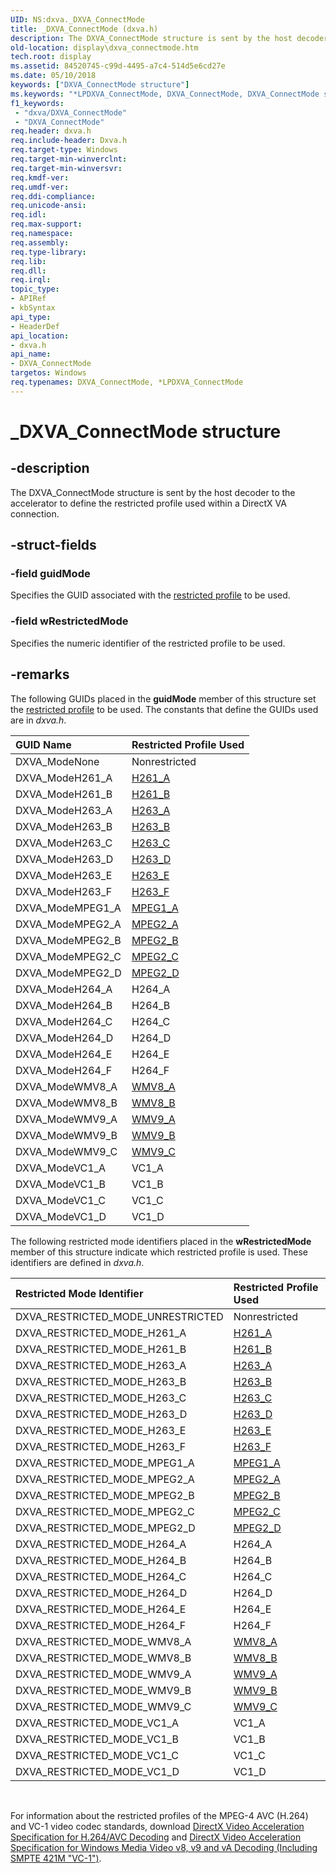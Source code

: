 ```yaml
---
UID: NS:dxva._DXVA_ConnectMode
title: _DXVA_ConnectMode (dxva.h)
description: The DXVA_ConnectMode structure is sent by the host decoder to the accelerator to define the restricted profile used within a DirectX VA connection.
old-location: display\dxva_connectmode.htm
tech.root: display
ms.assetid: 84520745-c99d-4495-a7c4-514d5e6cd27e
ms.date: 05/10/2018
keywords: ["DXVA_ConnectMode structure"]
ms.keywords: "*LPDXVA_ConnectMode, DXVA_ConnectMode, DXVA_ConnectMode structure [Display Devices], LPDXVA_ConnectMode, LPDXVA_ConnectMode structure pointer [Display Devices], _DXVA_ConnectMode, display.dxva_connectmode, dxva/DXVA_ConnectMode, dxva/LPDXVA_ConnectMode, dxvaref_24815d94-550d-4b5c-be95-2fb0882781c0.xml"
f1_keywords:
 - "dxva/DXVA_ConnectMode"
 - "DXVA_ConnectMode"
req.header: dxva.h
req.include-header: Dxva.h
req.target-type: Windows
req.target-min-winverclnt: 
req.target-min-winversvr: 
req.kmdf-ver: 
req.umdf-ver: 
req.ddi-compliance: 
req.unicode-ansi: 
req.idl: 
req.max-support: 
req.namespace: 
req.assembly: 
req.type-library: 
req.lib: 
req.dll: 
req.irql: 
topic_type:
- APIRef
- kbSyntax
api_type:
- HeaderDef
api_location:
- dxva.h
api_name:
- DXVA_ConnectMode
targetos: Windows
req.typenames: DXVA_ConnectMode, *LPDXVA_ConnectMode
---
```


# _DXVA_ConnectMode structure


## -description


The DXVA_ConnectMode structure is sent by the host decoder to the accelerator to define the restricted profile used within a DirectX VA connection.


## -struct-fields




### -field guidMode

Specifies the GUID associated with the <a href="https://docs.microsoft.com/windows-hardware/drivers/display/restricted-profiles">restricted profile</a> to be used. 


### -field wRestrictedMode

Specifies the numeric identifier of the restricted profile to be used. 


## -remarks



The following GUIDs placed in the <b>guidMode</b> member of this structure set the <a href="https://docs.microsoft.com/windows-hardware/drivers/display/restricted-profiles">restricted profile</a> to be used. The constants that define the GUIDs used are in <i>dxva.h</i>.

| **GUID Name** | **Restricted Profile Used** | 
|:--|:--|
| DXVA_ModeNone | Nonrestricted | 
| DXVA_ModeH261_A | [H261_A](https://docs.microsoft.com/windows-hardware/drivers/display/h261-a)  | 
| DXVA_ModeH261_B | [H261_B](https://docs.microsoft.com/windows-hardware/drivers/display/h261-b)  | 
| DXVA_ModeH263_A | [H263_A](https://docs.microsoft.com/windows-hardware/drivers/display/h263-a)  | 
| DXVA_ModeH263_B | [H263_B](https://docs.microsoft.com/windows-hardware/drivers/display/h263-b)  | 
| DXVA_ModeH263_C | [H263_C](https://docs.microsoft.com/windows-hardware/drivers/display/h263-c)  | 
| DXVA_ModeH263_D | [H263_D](https://docs.microsoft.com/windows-hardware/drivers/display/h263-d)  | 
| DXVA_ModeH263_E | [H263_E](https://docs.microsoft.com/windows-hardware/drivers/display/h263-e)  | 
| DXVA_ModeH263_F | [H263_F](https://docs.microsoft.com/windows-hardware/drivers/display/h263-f)  | 
| DXVA_ModeMPEG1_A | [MPEG1_A](https://docs.microsoft.com/windows-hardware/drivers/display/mpeg1-a)  | 
| DXVA_ModeMPEG2_A | [MPEG2_A](https://docs.microsoft.com/windows-hardware/drivers/display/mpeg2-a)  | 
| DXVA_ModeMPEG2_B | [MPEG2_B](https://docs.microsoft.com/windows-hardware/drivers/display/mpeg2-b)  | 
| DXVA_ModeMPEG2_C | [MPEG2_C](https://docs.microsoft.com/windows-hardware/drivers/display/mpeg2-c)  | 
| DXVA_ModeMPEG2_D | [MPEG2_D](https://docs.microsoft.com/windows-hardware/drivers/display/mpeg2-d)  | 
| DXVA_ModeH264_A | H264_A | 
| DXVA_ModeH264_B | H264_B | 
| DXVA_ModeH264_C | H264_C | 
| DXVA_ModeH264_D | H264_D | 
| DXVA_ModeH264_E | H264_E | 
| DXVA_ModeH264_F | H264_F | 
| DXVA_ModeWMV8_A | [WMV8_A](https://docs.microsoft.com/windows-hardware/drivers/display/wmv8-a--wmv8-b--wmv9-a--wmv9-b--and-wmv9-c)  | 
| DXVA_ModeWMV8_B | [WMV8_B](https://docs.microsoft.com/windows-hardware/drivers/display/wmv8-a--wmv8-b--wmv9-a--wmv9-b--and-wmv9-c)  | 
| DXVA_ModeWMV9_A | [WMV9_A](https://docs.microsoft.com/windows-hardware/drivers/display/wmv8-a--wmv8-b--wmv9-a--wmv9-b--and-wmv9-c)  | 
| DXVA_ModeWMV9_B | [WMV9_B](https://docs.microsoft.com/windows-hardware/drivers/display/wmv8-a--wmv8-b--wmv9-a--wmv9-b--and-wmv9-c)  | 
| DXVA_ModeWMV9_C | [WMV9_C](https://docs.microsoft.com/windows-hardware/drivers/display/wmv8-a--wmv8-b--wmv9-a--wmv9-b--and-wmv9-c)  | 
| DXVA_ModeVC1_A | VC1_A | 
| DXVA_ModeVC1_B | VC1_B | 
| DXVA_ModeVC1_C | VC1_C | 
| DXVA_ModeVC1_D | VC1_D | 

The following restricted mode identifiers placed in the <b>wRestrictedMode</b> member of this structure indicate which restricted profile is used. These identifiers are defined in <i>dxva.h</i>.

| **Restricted Mode Identifier** | **Restricted Profile Used** | 
|:--|:--|
| DXVA_RESTRICTED_MODE_UNRESTRICTED | Nonrestricted | 
| DXVA_RESTRICTED_MODE_H261_A | [H261_A](https://docs.microsoft.com/windows-hardware/drivers/display/h261-a)  | 
| DXVA_RESTRICTED_MODE_H261_B | [H261_B](https://docs.microsoft.com/windows-hardware/drivers/display/h261-b)  | 
| DXVA_RESTRICTED_MODE_H263_A | [H263_A](https://docs.microsoft.com/windows-hardware/drivers/display/h263-a)  | 
| DXVA_RESTRICTED_MODE_H263_B | [H263_B](https://docs.microsoft.com/windows-hardware/drivers/display/h263-b)  | 
| DXVA_RESTRICTED_MODE_H263_C | [H263_C](https://docs.microsoft.com/windows-hardware/drivers/display/h263-c)  | 
| DXVA_RESTRICTED_MODE_H263_D | [H263_D](https://docs.microsoft.com/windows-hardware/drivers/display/h263-d)  | 
| DXVA_RESTRICTED_MODE_H263_E | [H263_E](https://docs.microsoft.com/windows-hardware/drivers/display/h263-e)  | 
| DXVA_RESTRICTED_MODE_H263_F | [H263_F](https://docs.microsoft.com/windows-hardware/drivers/display/h263-f)  | 
| DXVA_RESTRICTED_MODE_MPEG1_A | [MPEG1_A](https://docs.microsoft.com/windows-hardware/drivers/display/mpeg1-a)  | 
| DXVA_RESTRICTED_MODE_MPEG2_A | [MPEG2_A](https://docs.microsoft.com/windows-hardware/drivers/display/mpeg2-a)  | 
| DXVA_RESTRICTED_MODE_MPEG2_B | [MPEG2_B](https://docs.microsoft.com/windows-hardware/drivers/display/mpeg2-b)  | 
| DXVA_RESTRICTED_MODE_MPEG2_C | [MPEG2_C](https://docs.microsoft.com/windows-hardware/drivers/display/mpeg2-c)  | 
| DXVA_RESTRICTED_MODE_MPEG2_D | [MPEG2_D](https://docs.microsoft.com/windows-hardware/drivers/display/mpeg2-d)  | 
| DXVA_RESTRICTED_MODE_H264_A | H264_A | 
| DXVA_RESTRICTED_MODE_H264_B | H264_B | 
| DXVA_RESTRICTED_MODE_H264_C | H264_C | 
| DXVA_RESTRICTED_MODE_H264_D | H264_D | 
| DXVA_RESTRICTED_MODE_H264_E | H264_E | 
| DXVA_RESTRICTED_MODE_H264_F | H264_F | 
| DXVA_RESTRICTED_MODE_WMV8_A | [WMV8_A](https://docs.microsoft.com/windows-hardware/drivers/display/wmv8-a--wmv8-b--wmv9-a--wmv9-b--and-wmv9-c)  | 
| DXVA_RESTRICTED_MODE_WMV8_B | [WMV8_B](https://docs.microsoft.com/windows-hardware/drivers/display/wmv8-a--wmv8-b--wmv9-a--wmv9-b--and-wmv9-c)  | 
| DXVA_RESTRICTED_MODE_WMV9_A | [WMV9_A](https://docs.microsoft.com/windows-hardware/drivers/display/wmv8-a--wmv8-b--wmv9-a--wmv9-b--and-wmv9-c)  | 
| DXVA_RESTRICTED_MODE_WMV9_B | [WMV9_B](https://docs.microsoft.com/windows-hardware/drivers/display/wmv8-a--wmv8-b--wmv9-a--wmv9-b--and-wmv9-c)  | 
| DXVA_RESTRICTED_MODE_WMV9_C | [WMV9_C](https://docs.microsoft.com/windows-hardware/drivers/display/wmv8-a--wmv8-b--wmv9-a--wmv9-b--and-wmv9-c)  | 
| DXVA_RESTRICTED_MODE_VC1_A | VC1_A | 
| DXVA_RESTRICTED_MODE_VC1_B | VC1_B | 
| DXVA_RESTRICTED_MODE_VC1_C | VC1_C | 
| DXVA_RESTRICTED_MODE_VC1_D | VC1_D | 

 

For information about the restricted profiles of the MPEG-4 AVC (H.264) and VC-1 video codec standards, download <a href="https://go.microsoft.com/fwlink/p/?linkid=141799">DirectX Video Acceleration Specification for H.264/AVC Decoding</a> and <a href="https://go.microsoft.com/fwlink/p/?linkid=141800">DirectX Video Acceleration Specification for Windows Media Video v8, v9 and vA Decoding (Including SMPTE 421M "VC-1")</a>. 



